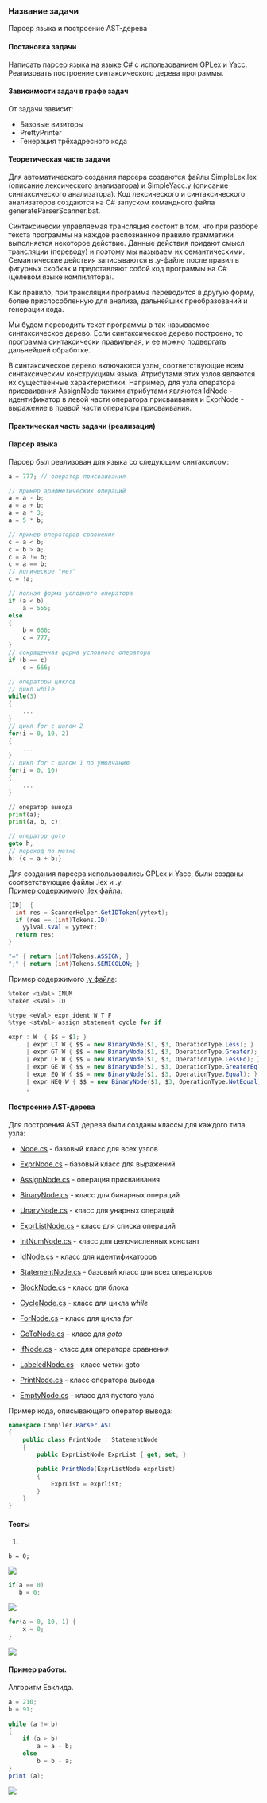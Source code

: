 ### Название задачи  
Парсер языка и построение AST-дерева 

#### Постановка задачи  
Написать парсер языка на языке C# с использованием GPLex и Yacc. Реализовать построение синтаксического дерева программы.

#### Зависимости задач в графе задач
От задачи зависит:
* Базовые визиторы
* PrettyPrinter
* Генерация трёхадресного кода

#### Теоретическая часть задачи

Для автоматического создания парсера создаются файлы SimpleLex.lex (описание лексического анализатора) и SimpleYacc.y (описание синтаксического анализатора).
Код лексического и синтаксического анализаторов создаются на C# запуском командного файла generateParserScanner.bat.

Синтаксически управляемая трансляция состоит в том, что при разборе текста программы на каждое распознанное правило грамматики выполняется некоторое действие. Данные действия придают смысл трансляции (переводу) и поэтому мы называем их семантическими. Семантические действия записываются в .y-файле после правил в фигурных скобках и представляют собой код программы на C# (целевом языке компилятора).  

Как правило, при трансляции программа переводится в другую форму, более приспособленную для анализа, дальнейших преобразований и генерации кода.  

Мы будем переводить текст программы в так называемое синтаксическое дерево. Если синтаксическое дерево построено, то программа синтаксически правильная, и ее можно подвергать дальнейшей обработке.  

В синтаксическое дерево включаются узлы, соответствующие всем синтаксическим конструкциям языка. Атрибутами этих узлов являются их существенные характеристики. Например, для узла оператора присваивания AssignNode такими атрибутами являются IdNode - идентификатор в левой части оператора присваивания и ExprNode - выражение в правой части оператора присваивания.  

#### Практическая часть задачи (реализация)
#### Парсер языка
Парсер был реализован для языка со следующим синтаксисом:
```csharp
a = 777; // оператор присваивания
```
```csharp
// пример арифметических операций
a = a - b;
a = a + b;
a = a * 3;
a = 5 * b;
```
```csharp
// пример операторов сравнения
c = a < b;
c = b > a;
c = a != b;
c = a == b;
// логическое "нет"
c = !a;
```
```csharp
// полная форма условного оператора
if (a < b)
    a = 555;
else
{
    b = 666;
    с = 777;
}
// сокращенная форма условного оператора 
if (b == c)
    c = 666;
```
```csharp
// операторы циклов
// цикл while
while(3)
{
    ...
}
// цикл for c шагом 2
for(i = 0, 10, 2)
{
    ...
}
// цикл for c шагом 1 по умолчанию
for(i = 0, 10) 
{
    ...
}
```
```python
// оператор вывода
print(a);
print(a, b, c);
```
```csharp
// оператор goto
goto h;
// переход по метке 
h: {c = a + b;}
```

Для создания парсера использовались GPLex и Yacc, были созданы соответствующие файлы .lex и .y.  
Пример содержимого [.lex файла](https://github.com/Lucky112/mmcs-optimizing-compiler-spring-2018/blob/master/Compiler.Parser/SimpleLex.lex):
```csharp
{ID}  { 
  int res = ScannerHelper.GetIDToken(yytext);
  if (res == (int)Tokens.ID)
    yylval.sVal = yytext;
  return res;
}

"=" { return (int)Tokens.ASSIGN; }
";" { return (int)Tokens.SEMICOLON; }
```
Пример содержимого [.y файла](https://github.com/Lucky112/mmcs-optimizing-compiler-spring-2018/blob/master/Compiler.Parser/SimpleYacc.y): 
```csharp
%token <iVal> INUM 
%token <sVal> ID

%type <eVal> expr ident W T F 
%type <stVal> assign statement cycle for if 

expr : W  { $$ = $1; }
     | expr LT W { $$ = new BinaryNode($1, $3, OperationType.Less); }
     | expr GT W { $$ = new BinaryNode($1, $3, OperationType.Greater); }
     | expr LE W { $$ = new BinaryNode($1, $3, OperationType.LessEq); }
     | expr GE W { $$ = new BinaryNode($1, $3, OperationType.GreaterEq); }
     | expr EQ W { $$ = new BinaryNode($1, $3, OperationType.Equal); }
     | expr NEQ W { $$ = new BinaryNode($1, $3, OperationType.NotEqual); }
     ;
```
#### Построение AST-дерева
Для построения AST дерева были созданы классы для каждого типа узла:
* [Node.cs](https://github.com/Lucky112/mmcs-optimizing-compiler-spring-2018/blob/master/Compiler.Parser/AST/Node.cs) - базовый класс для всех узлов
* [ExprNode.cs](https://github.com/Lucky112/mmcs-optimizing-compiler-spring-2018/blob/master/Compiler.Parser/AST/ExprNode.cs) - базовый класс для выражений	
* [AssignNode.cs](https://github.com/Lucky112/mmcs-optimizing-compiler-spring-2018/blob/master/Compiler.Parser/AST/AssignNode.cs) - операция присваивания	 
* [BinaryNode.cs](https://github.com/Lucky112/mmcs-optimizing-compiler-spring-2018/blob/master/Compiler.Parser/AST/BinaryNode.cs) - класс для бинарных операций	  
* [UnaryNode.cs](https://github.com/Lucky112/mmcs-optimizing-compiler-spring-2018/blob/master/Compiler.Parser/AST/UnaryNode.cs) - класс для унарных операций
* [ExprListNode.cs](https://github.com/Lucky112/mmcs-optimizing-compiler-spring-2018/blob/master/Compiler.Parser/AST/ExprListNode.cs) - класс для списка операций	 
* [IntNumNode.cs](https://github.com/Lucky112/mmcs-optimizing-compiler-spring-2018/blob/master/Compiler.Parser/AST/IntNumNode.cs) - класс для целочисленных констант 	 
* [IdNode.cs](https://github.com/Lucky112/mmcs-optimizing-compiler-spring-2018/blob/master/Compiler.Parser/AST/IdNode.cs) - класс для идентификаторов	 

* [StatementNode.cs](https://github.com/Lucky112/mmcs-optimizing-compiler-spring-2018/blob/master/Compiler.Parser/AST/StatementNode.cs) - базовый класс для всех операторов
* [BlockNode.cs](https://github.com/Lucky112/mmcs-optimizing-compiler-spring-2018/blob/master/Compiler.Parser/AST/BlockNode.cs) - класс для блока
* [CycleNode.cs](https://github.com/Lucky112/mmcs-optimizing-compiler-spring-2018/blob/master/Compiler.Parser/AST/CycleNode.cs) - класс для цикла *while*	  
* [ForNode.cs](https://github.com/Lucky112/mmcs-optimizing-compiler-spring-2018/blob/master/Compiler.Parser/AST/ForNode.cs) - класс для цикла *for*	  	 
* [GoToNode.cs](https://github.com/Lucky112/mmcs-optimizing-compiler-spring-2018/blob/master/Compiler.Parser/AST/GoToNode.cs) - класс для *goto*	 
* [IfNode.cs](https://github.com/Lucky112/mmcs-optimizing-compiler-spring-2018/blob/master/Compiler.Parser/AST/IfNode.cs) - класс для оператора сравнения	 
* [LabeledNode.cs](https://github.com/Lucky112/mmcs-optimizing-compiler-spring-2018/blob/master/Compiler.Parser/AST/LabeledNode.cs) - класс метки goto
* [PrintNode.cs](https://github.com/Lucky112/mmcs-optimizing-compiler-spring-2018/blob/master/Compiler.Parser/AST/PrintNode.cs) - класс оператора вывода
* [EmptyNode.cs](https://github.com/Lucky112/mmcs-optimizing-compiler-spring-2018/blob/master/Compiler.Parser/AST/EmptyNode.cs) - класс для пустого узла

Пример кода, описывающего оператор вывода:
```csharp
namespace Compiler.Parser.AST
{
    public class PrintNode : StatementNode
    {
        public ExprListNode ExprList { get; set; }

        public PrintNode(ExprListNode exprlist)
        {
            ExprList = exprlist;
        }
    }
}
```

#### Тесты
1. 
```cshap
b = 0;
```
![](https://image.ibb.co/kDW3MT/assign.png)
```csharp
if(a == 0)
   b = 0;
```
![](https://image.ibb.co/cbmET8/if1.png)
```csharp
for(a = 0, 10, 1) {
    x = 0;
}
```
![](https://image.ibb.co/gF5V1T/for.png)
#### Пример работы.
Алгоритм Евклида.
```csharp
a = 210;
b = 91;
 
while (a != b)
{
    if (a > b)
        a = a - b;
    else
        b = b - a;
}
print (a);
```
![](https://image.ibb.co/hrMRao/ast.png)


